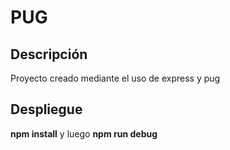 # PUG
## Descripción

Proyecto creado mediante el uso de express y pug

## Despliegue

**npm install** y luego **npm run debug**

